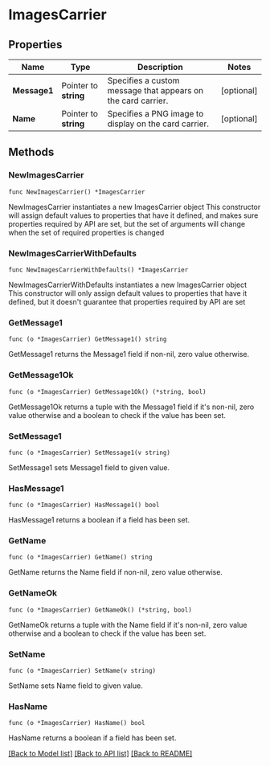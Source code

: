 # ImagesCarrier

## Properties

Name | Type | Description | Notes
------------ | ------------- | ------------- | -------------
**Message1** | Pointer to **string** | Specifies a custom message that appears on the card carrier. | [optional] 
**Name** | Pointer to **string** | Specifies a PNG image to display on the card carrier. | [optional] 

## Methods

### NewImagesCarrier

`func NewImagesCarrier() *ImagesCarrier`

NewImagesCarrier instantiates a new ImagesCarrier object
This constructor will assign default values to properties that have it defined,
and makes sure properties required by API are set, but the set of arguments
will change when the set of required properties is changed

### NewImagesCarrierWithDefaults

`func NewImagesCarrierWithDefaults() *ImagesCarrier`

NewImagesCarrierWithDefaults instantiates a new ImagesCarrier object
This constructor will only assign default values to properties that have it defined,
but it doesn't guarantee that properties required by API are set

### GetMessage1

`func (o *ImagesCarrier) GetMessage1() string`

GetMessage1 returns the Message1 field if non-nil, zero value otherwise.

### GetMessage1Ok

`func (o *ImagesCarrier) GetMessage1Ok() (*string, bool)`

GetMessage1Ok returns a tuple with the Message1 field if it's non-nil, zero value otherwise
and a boolean to check if the value has been set.

### SetMessage1

`func (o *ImagesCarrier) SetMessage1(v string)`

SetMessage1 sets Message1 field to given value.

### HasMessage1

`func (o *ImagesCarrier) HasMessage1() bool`

HasMessage1 returns a boolean if a field has been set.

### GetName

`func (o *ImagesCarrier) GetName() string`

GetName returns the Name field if non-nil, zero value otherwise.

### GetNameOk

`func (o *ImagesCarrier) GetNameOk() (*string, bool)`

GetNameOk returns a tuple with the Name field if it's non-nil, zero value otherwise
and a boolean to check if the value has been set.

### SetName

`func (o *ImagesCarrier) SetName(v string)`

SetName sets Name field to given value.

### HasName

`func (o *ImagesCarrier) HasName() bool`

HasName returns a boolean if a field has been set.


[[Back to Model list]](../README.md#documentation-for-models) [[Back to API list]](../README.md#documentation-for-api-endpoints) [[Back to README]](../README.md)


